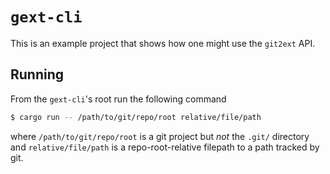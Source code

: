 # `gext-cli`

This is an example project that shows how one might use the `git2ext` API.

## Running

From the `gext-cli`'s root run the following command

```sh
$ cargo run -- /path/to/git/repo/root relative/file/path
```

where `/path/to/git/repo/root` is a git project but *not* the `.git/` directory
and `relative/file/path` is a repo-root-relative filepath to a path tracked by git.

